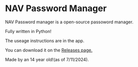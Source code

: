 # NAV Password Manager

NAV Password manager is a open-source passoword manager.

Fully written in Python!

The useage instructions are in the app.

You can download it on the [Releases page.](https://github.com/mrgamernavshorts/NAV-Password-Manager/releases)

Made by an 14 year old!(as of 7/11/2024).
